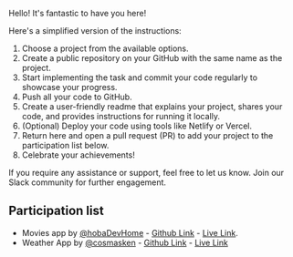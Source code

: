 Hello! It's fantastic to have you here!

Here's a simplified version of the instructions:

1. Choose a project from the available options.
2. Create a public repository on your GitHub with the same name as the project.
3. Start implementing the task and commit your code regularly to showcase your progress.
4. Push all your code to GitHub.
5. Create a user-friendly readme that explains your project, shares your code, and provides instructions for running it locally.
6. (Optional) Deploy your code using tools like Netlify or Vercel.
7. Return here and open a pull request (PR) to add your project to the participation list below.
8. Celebrate your achievements!

If you require any assistance or support, feel free to let us know. Join our Slack community for further engagement.

## Participation list

- Movies app by [@hobaDevHome](https://github.com/hobaDevHome) - [Github Link](https://github.com/hobaDevHome/moviesApp) - [Live Link](https://movisearchapp.netlify.app/).
- Weather App by [@cosmasken](https://github.com/cosmasken) - [Github Link](https://github.com/cosmasken/coding-weather) - [Live Link](https://coding-weather-jkk4.vercel.app/)
